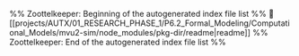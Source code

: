 %% Zoottelkeeper: Beginning of the autogenerated index file list  %%
📄 [[projects/AUTX/01_RESEARCH_PHASE_1/P6.2_Formal_Modeling/Computational_Models/mvu2-sim/node_modules/pkg-dir/readme|readme]]
%% Zoottelkeeper: End of the autogenerated index file list  %%
